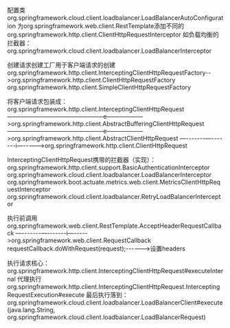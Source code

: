 配置类
org.springframework.cloud.client.loadbalancer.LoadBalancerAutoConfiguration
为org.springframework.web.client.RestTemplate添加不同的org.springframework.http.client.ClientHttpRequestInterceptor
如负载均衡的拦截器：
org.springframework.cloud.client.loadbalancer.LoadBalancerInterceptor


创建请求创建工厂用于客户端请求的创建
org.springframework.http.client.InterceptingClientHttpRequestFactory-->org.springframework.http.client.ClientHttpRequestFactory
org.springframework.http.client.SimpleClientHttpRequestFactory

将客户端请求包装成：org.springframework.http.client.InterceptingClientHttpRequest 
————————————————e——————>org.springframework.http.client.AbstractBufferingClientHttpRequest
————————————————e——————>org.springframework.http.client.AbstractClientHttpRequest
—-------—-------i—----->org.springframework.http.client.ClientHttpRequest

InterceptingClientHttpRequest携带的拦截器（实现）：
org.springframework.http.client.support.BasicAuthenticationInterceptor
org.springframework.cloud.client.loadbalancer.LoadBalancerInterceptor
org.springframework.boot.actuate.metrics.web.client.MetricsClientHttpRequestInterceptor
org.springframework.cloud.client.loadbalancer.RetryLoadBalancerInterceptor



执行前调用
org.springframework.web.client.RestTemplate.AcceptHeaderRequestCallback
—-------—-------i—----->org.springframework.web.client.RequestCallback
requestCallback.doWithRequest(request);------>设置headers



执行请求核心：
org.springframework.http.client.InterceptingClientHttpRequest#executeInternal
代理执行
org.springframework.http.client.InterceptingClientHttpRequest.InterceptingRequestExecution#execute
最后执行落到：
org.springframework.cloud.client.loadbalancer.LoadBalancerClient#execute(java.lang.String, org.springframework.cloud.client.loadbalancer.LoadBalancerRequest<T>)
